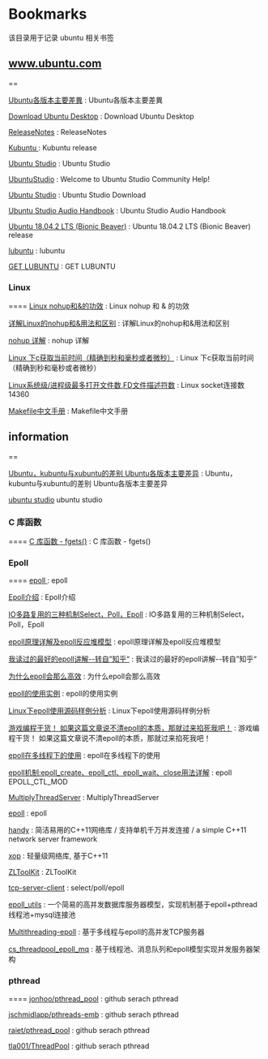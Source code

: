 # Bookmarks
该目录用于记录 ubuntu 相关书签

## www.ubuntu.com
==

[Ubuntu各版本主要差異](https://wiki.ubuntu-tw.org/index.php?title=Ubuntu_%EF%BC%8C_kubuntu_%E8%88%87_xubuntu_%E7%9A%84%E5%B7%AE%E5%88%A5) : Ubuntu各版本主要差異 

[Download Ubuntu Desktop](https://www.ubuntu.com/download/desktop) : Download Ubuntu Desktop 

[ReleaseNotes](https://wiki.ubuntu.com/BionicBeaver/ReleaseNotes?_ga=2.1510452.440267661.1559781321-2007207578.1559781321) : ReleaseNotes 

[Kubuntu ](http://cdimage.ubuntu.com/kubuntu/releases/18.04.2/release/) : Kubuntu release 

[Ubuntu Studio](https://ubuntustudio.org/) : Ubuntu Studio 

[UbuntuStudio](https://help.ubuntu.com/community/UbuntuStudio) : Welcome to Ubuntu Studio Community Help! 

[Ubuntu Studio](https://ubuntustudio.org/download/) : Ubuntu Studio Download

[Ubuntu Studio Audio Handbook](https://help.ubuntu.com/community/UbuntuStudio/AudioHandbook) : Ubuntu Studio Audio Handbook 

[Ubuntu 18.04.2 LTS (Bionic Beaver)](http://cdimage.ubuntu.com/ubuntu/releases/18.04.2/release/) : Ubuntu 18.04.2 LTS (Bionic Beaver) release 

[lubuntu](https://lubuntu.net/) : lubuntu 

[GET LUBUNTU](https://lubuntu.net/downloads/) : GET LUBUNTU 


### Linux 
====
[Linux nohup和&的功效](https://www.cnblogs.com/laoyeye/p/9346330.html) : Linux nohup 和 & 的功效 

[详解Linux的nohup和&用法和区别](https://www.jianshu.com/p/93a45927f013) : 详解Linux的nohup和&用法和区别 

[nohup 详解](https://www.cnblogs.com/jinxiao-pu/p/9131057.html) : nohup 详解 

[Linux 下c获取当前时间（精确到秒和毫秒或者微秒）](https://blog.csdn.net/deyuzhi/article/details/51814934) : Linux 下c获取当前时间（精确到秒和毫秒或者微秒） 

[Linux系统级/进程级最多打开文件数,FD文件描述符数](http://blog.ykyi.net/2018/11/linux%E7%B3%BB%E7%BB%9F%E7%BA%A7-%E8%BF%9B%E7%A8%8B%E7%BA%A7%E6%9C%80%E5%A4%9A%E6%89%93%E5%BC%80%E6%96%87%E4%BB%B6%E6%95%B0fd%E6%96%87%E4%BB%B6%E6%8F%8F%E8%BF%B0%E7%AC%A6%E6%95%B0/) : Linux socket连接数14360 

[Makefile中文手册](https://www.cnblogs.com/liangxiaxu/archive/2012/07/31/2617384.html) : Makefile中文手册 

## information
==

[Ubuntu，kubuntu与xubuntu的差别 Ubuntu各版本主要差异](https://blog.csdn.net/github_35160620/article/details/52374492) : Ubuntu，kubuntu与xubuntu的差别 Ubuntu各版本主要差异 

[ubuntu studio](https://baike.baidu.com/item/ubuntu%20studio/7016645?fr=aladdin) ubuntu studio 

### C 库函数 
====
[C 库函数 - fgets()](https://www.runoob.com/cprogramming/c-function-fgets.html) : C 库函数 - fgets() 


### Epoll
====
[epoll ](https://baike.baidu.com/item/epoll/10738144?fr=aladdin) : epoll 

[Epoll介绍](https://www.jianshu.com/p/ff11564efc80) : Epoll介绍 

[IO多路复用的三种机制Select，Poll，Epoll](https://www.jianshu.com/p/397449cadc9a) : IO多路复用的三种机制Select，Poll，Epoll 

[epoll原理详解及epoll反应堆模型](https://blog.csdn.net/daaikuaichuan/article/details/83862311) : epoll原理详解及epoll反应堆模型 

[我读过的最好的epoll讲解--转自”知乎“](https://blog.csdn.net/u011671986/article/details/79449853) : 我读过的最好的epoll讲解--转自”知乎“ 

[为什么epoll会那么高效](https://www.cnblogs.com/xcywt/p/8146143.html) : 为什么epoll会那么高效 

[epoll的使用实例](https://www.cnblogs.com/xcywt/p/8146094.html) : epoll的使用实例 

[Linux下epoll使用源码样例分析](https://www.linuxidc.com/Linux/2019-02/157109.htm) : Linux下epoll使用源码样例分析 

[游戏编程干货！ 如果这篇文章说不清epoll的本质，那就过来掐死我吧！](https://bbs.gameres.com/thread_842984_1_1.html) : 游戏编程干货！ 如果这篇文章说不清epoll的本质，那就过来掐死我吧！ 

[epoll在多线程下的使用](https://blog.csdn.net/xiaowenmu1/article/details/90108663) : epoll在多线程下的使用 

[epoll机制:epoll_create、epoll_ctl、epoll_wait、close用法详解](https://blog.csdn.net/rock_joker/article/details/76735333) : epoll EPOLL_CTL_MOD 

[MultiplyThreadServer](https://github.com/oneApple/MultiplyThreadServer) : MultiplyThreadServer 

[epoll](https://github.com/jwzh222/epoll) : epoll 

[handy](https://github.com/yedf/handy) : 简洁易用的C++11网络库 / 支持单机千万并发连接 / a simple C++11 network server framework 

[xop](https://github.com/PHZ76/xop) : 轻量级网络库, 基于C++11  

[ZLToolKit](https://github.com/xiongziliang/ZLToolKit) : ZLToolKit 

[tcp-server-client](https://github.com/yuanrw/tcp-server-client) : select/poll/epoll  

[epoll_utils](https://github.com/TheTravels/epoll_utils) : 一个简易的高并发数据库服务器模型，实现机制基于epoll+pthread线程池+mysql连接池 

[Multithreading-epoll](https://github.com/TheTravels/Multithreading-epoll) : 基于多线程与epoll的高并发TCP服务器  

[cs_threadpool_epoll_mq](https://github.com/TheTravels/cs_threadpool_epoll_mq) : 基于线程池、消息队列和epoll模型实现并发服务器架构  


### pthread
====
[jonhoo/pthread_pool](https://github.com/jonhoo/pthread_pool) : github serach pthread 

[jschmidlapp/pthreads-emb](https://github.com/jschmidlapp/pthreads-emb) : github serach pthread 

[raiet/pthread_pool](https://github.com/raiet/pthread_pool/blob/master/pthread_pool.c) : github serach pthread 

[tla001/ThreadPool](https://github.com/tla001/ThreadPool) : github serach pthread 



